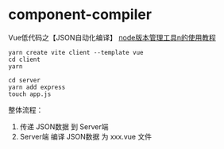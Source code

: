 # component-compiler

Vue低代码之【JSON自动化编译】
[node版本管理工具n的使用教程](https://blog.csdn.net/weixin_38649188/article/details/129796452)

```text
yarn create vite client --template vue
cd client
yarn

cd server
yarn add express
touch app.js
```

整体流程：

1. 传递 JSON数据 到 Server端
2. Server端 编译 JSON数据 为 xxx.vue 文件
